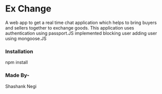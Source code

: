 # Ex Change

A web app to get a real time chat application which helps to bring buyers and sellers together to exchange goods. This application uses  authentication using passport.JS implemented blocking user adding user using mongoose.JS

### Installation

npm install


### Made By-

Shashank Negi

